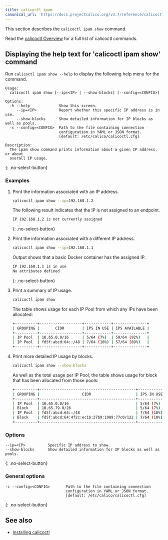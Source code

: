 ```yaml
---
title: calicoctl ipam
canonical_url: 'https://docs.projectcalico.org/v3.7/reference/calicoctl/commands/ipam/show'
---
```


This section describes the `calicoctl ipam show` command.

Read the [calicoctl Overview]({{site.baseurl}}/{{page.version}}/reference/calicoctl/) for a full list of calicoctl commands.

## Displaying the help text for 'calicoctl ipam show' command

Run `calicoctl ipam show --help` to display the following help menu for the
command.

```
Usage:
  calicoctl ipam show [--ip=<IP> | --show-blocks] [--config=<CONFIG>]

Options:
  -h --help             Show this screen.
     --ip=<IP>          Report whether this specific IP address is in use.
     --show-blocks      Show detailed information for IP blocks as well as pools.
  -c --config=<CONFIG>  Path to the file containing connection
                        configuration in YAML or JSON format.
                        [default: /etc/calico/calicoctl.cfg]

Description:
  The ipam show command prints information about a given IP address, or about
  overall IP usage.
```
{: .no-select-button}

### Examples

1. Print the information associated with an IP address.

   ```bash
   calicoctl ipam show --ip=192.168.1.2
   ```

   The following result indicates that the IP is not assigned to an endpoint.

   ```bash
   IP 192.168.1.2 is not currently assigned
   ```
   {: .no-select-button}

1. Print the information associated with a different IP address.

   ```bash
   calicoctl ipam show --ip=192.168.1.1
   ```

   Output shows that a basic Docker container has the assigned IP.

   ```bash
   IP 192.168.1.1 is in use
   No attributes defined
   ```
   {: .no-select-button}

1. Print a summary of IP usage.

   ```bash
   calicoctl ipam show
   ```

   The table shows usage for each IP Pool from which any IPs have been allocated:

   ```bash
   +----------+-------------------+------------+---------------+
   | GROUPING |       CIDR        | IPS IN USE | IPS AVAILABLE |
   +----------+-------------------+------------+---------------+
   | IP Pool  | 10.65.0.0/16      | 5/64 (7%)  | 59/64 (92%)   |
   | IP Pool  | fd5f:abcd:64::/48 | 7/64 (10%) | 57/64 (89%)   |
   +----------+-------------------+------------+---------------+
   ```

1. Print more detailed IP usage by blocks.

   ```bash
   calicoctl ipam show --show-blocks
   ```

   As well as the total usage per IP Pool, the table shows usage for block that has been allocated from those pools:

   ```bash
   +----------+-------------------------------------------+------------+---------------+
   | GROUPING |                   CIDR                    | IPS IN USE | IPS AVAILABLE |
   +----------+-------------------------------------------+------------+---------------+
   | IP Pool  | 10.65.0.0/16                              | 5/64 (7%)  | 59/64 (92%)   |
   | Block    | 10.65.79.0/26                             | 5/64 (7%)  | 59/64 (92%)   |
   | IP Pool  | fd5f:abcd:64::/48                         | 7/64 (10%) | 57/64 (89%)   |
   | Block    | fd5f:abcd:64:4f2c:ec1b:27b9:1989:77c0/122 | 7/64 (10%) | 57/64 (89%)   |
   +----------+-------------------------------------------+------------+---------------+
   ```

### Options

```
--ip=<IP>          Specific IP address to show.
--show-blocks      Show detailed information for IP blocks as well as pools.
```
{: .no-select-button}

### General options

```
-c --config=<CONFIG>       Path to the file containing connection
                           configuration in YAML or JSON format.
                           [default: /etc/calico/calicoctl.cfg]
```
{: .no-select-button}

## See also

-  [Installing calicoctl]({{site.baseurl}}/{{page.version}}/getting-started/calicoctl/install)
